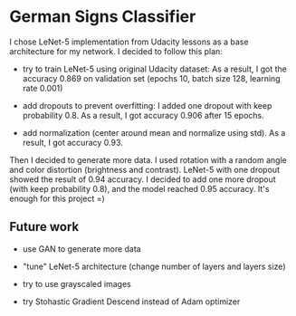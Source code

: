 # German Signs Classifier

I chose LeNet-5 implementation from Udacity lessons as a base architecture for my network. I decided to follow this plan:

* try to train LeNet-5 using original Udacity dataset: As a result, I got the accuracy 0.869 on validation set (epochs 10, batch size 128, learning rate 0.001)

* add dropouts to prevent overfitting: I added one dropout with keep probability 0.8. As a result, I got accuracy 0.906 after 15 epochs.

* add normalization (center around mean and normalize using std). As a result, I got accuracy 0.93.

Then I decided to generate more data. I used rotation with a random angle and color distortion (brightness and contrast). LeNet-5 with one dropout showed the result of 0.94 accuracy. I decided to add one more dropout (with keep probability 0.8), and the model reached 0.95 accuracy. It's enough for this project =)

## Future work

* use GAN to generate more data

* "tune" LeNet-5 architecture (change number of layers and layers size)

* try to use grayscaled images

* try Stohastic Gradient Descend instead of Adam optimizer
